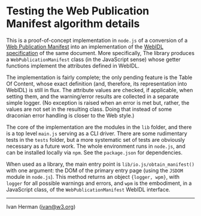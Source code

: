 
# Testing the Web Publication Manifest algorithm details

This is a proof-of-concept implementation in `node.js` of a conversion of a [Web Publication Manifest](https://w3c.github.io/wpub/#wp-construction) into an implementation of the [WebIDL specification](https://w3c.github.io/wpub/#webidl) of the same document. More specifically, The library produces a `WebPublicationManifest` class (in the JavaScript sense) whose getter functions implement the attributes defined in WebIDL.

The implementation is fairly complete; the only pending feature is the Table Of Content, whose exact definition (and, therefore, its representation into WebIDL) is still in flux. The attribute values are checked, if applicable, when setting them, and the warning/error results are collected in a separate simple logger. (No exception is raised when an error is met but, rather, the values are not set in the resulting class. Doing that instead of some draconian error handling is closer to the Web style.)

The core of the implementation are the modules in the `lib` folder, and there is a top level `main.js` serving as a CLI driver. There are some rudimentary tests in the `tests` folder, but a more systematic set of tests are obviously necessary as a future work. The whole environment runs in `node.js`, and can be installed locally via `npm`. See the `package.json` for dependencies.

When used as a library, the main entry point is `lib/io.js/obtain_manifest()` with one argument: the DOM of the primary entry page (using the `JSDOM` module in `node.js`). This method returns an object `{logger, wpm}`, with `logger` for all possible warnings and errors, and `wpm` is the embodiment, in a JavaScript class, of the `WebPublicationManifest` WebIDL interface.

---

Ivan Herman (ivan@w3.org)
